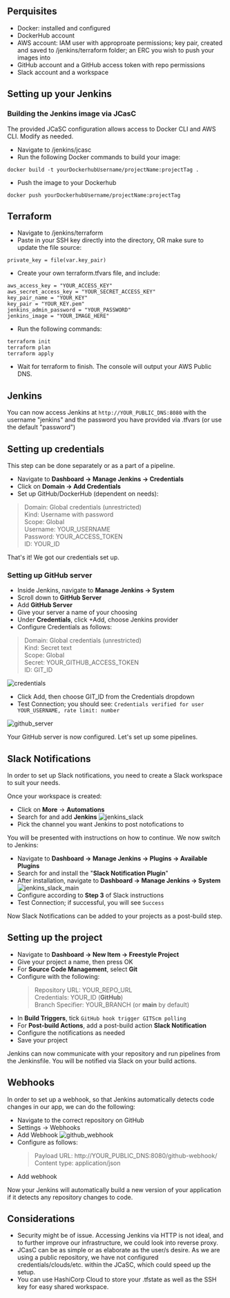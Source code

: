 ## Perquisites

- Docker: installed and configured
- DockerHub account
- AWS account: IAM user with approproate permissions; key pair, created and saved to /jenkins/terraform folder; an ERC you wish to push your images into
- GitHub account and a GitHub access token with repo permissions
- Slack account and a workspace

## Setting up your Jenkins

### Building the Jenkins image via JCasC

The provided JCaSC configuration allows access to Docker CLI and AWS CLI. Modify as needed.

- Navigate to /jenkins/jcasc
- Run the following Docker commands to build your image:

```
docker build -t yourDockerhubUsername/projectName:projectTag .
```

- Push the image to your Dockerhub

```
docker push yourDockerhubUsername/projectName:projectTag
```

## Terraform

- Navigate to /jenkins/terraform
- Paste in your SSH key directly into the directory, OR make sure to update the file source:

```
private_key = file(var.key_pair)
```

- Create your own terraform.tfvars file, and include:

```
aws_access_key = "YOUR_ACCESS_KEY"
aws_secret_access_key = "YOUR_SECRET_ACCESS_KEY"
key_pair_name = "YOUR_KEY"
key_pair = "YOUR_KEY.pem"
jenkins_admin_password = "YOUR_PASSWORD"
jenkins_image = "YOUR_IMAGE_HERE"
```

- Run the following commands:

```
terraform init
terraform plan
terraform apply
```

- Wait for terraform to finish. The console will output your AWS Public DNS.

## Jenkins

You can now access Jenkins at `http://YOUR_PUBLIC_DNS:8080` with the username "jenkins" and the password you have provided via .tfvars (or use the default "password")

## Setting up credentials

This step can be done separately or as a part of a pipeline.

- Navigate to **Dashboard -> Manage Jenkins -> Credentials**
- Click on **Domain -> Add Credentials**
- Set up GitHub/DockerHub (dependent on needs):

> Domain: Global credentials (unrestricted)<br>
> Kind: Username with password<br>
> Scope: Global<br>
> Username: YOUR_USERNAME<br>
> Password: YOUR_ACCESS_TOKEN<br>
> ID: YOUR_ID<br>

That's it! We got our credentials set up.

### Setting up GitHub server

- Inside Jenkins, navigate to **Manage Jenkins -> System**
- Scroll down to **GitHub Server**
- Add **GitHub Server**
- Give your server a name of your choosing
- Under **Credentials**, click +Add, choose Jenkins provider
- Configure Credentials as follows:

> Domain: Global credentials (unrestricted)<br>
> Kind: Secret text<br>
> Scope: Global<br>
> Secret: YOUR_GITHUB_ACCESS_TOKEN<br>
> ID: GIT_ID<br>

![credentials](./images/credentials.png)

- Click Add, then choose GIT_ID from the Credentials dropdown
- Test Connection; you should see: `Credentials verified for user YOUR_USERNAME, rate limit: number`

![github_server](./images/github_server.png)

Your GitHub server is now configured. Let's set up some pipelines.

## Slack Notifications

In order to set up Slack notifications, you need to create a Slack workspace to suit your needs.

Once your workspace is created:

- Click on **More** -> **Automations**
- Search for and add **Jenkins**
  ![jenkins_slack](./images/jenkins_slack.png)
- Pick the channel you want Jenkins to post notofications to

You will be presented with instructions on how to continue. We now switch to Jenkins:

- Navigate to **Dashboard -> Manage Jenkins -> Plugins -> Available Plugins**
- Search for and install the "**Slack Notification Plugin**"
- After installation, navigate to **Dashboard -> Manage Jenkins -> System**
  ![jenkins_slack_main](./images/jenkins_slack_main.png)
- Configure according to **Step 3** of Slack instructions
- Test Connection; if successful, you will see `Success`

Now Slack Notifications can be added to your projects as a post-build step.

## Setting up the project

- Navigate to **Dashboard -> New Item -> Freestyle Project**
- Give your project a name, then press OK
- For **Source Code Management**, select **Git**
- Configure with the following:
  > Repository URL: YOUR_REPO_URL<br>
  > Credentials: YOUR_ID (**GitHub**)<br>
  > Branch Specifier: YOUR_BRANCH (or **main** by default)<br>
- In **Build Triggers**, tick `GitHub hook trigger GITScm polling`
- For **Post-build Actions**, add a post-build action **Slack Notification**
- Configure the notifications as needed
- Save your project

Jenkins can now communicate with your repository and run pipelines from the Jenkinsfile. You will be notified via Slack on your build actions.

## Webhooks

In order to set up a webhook, so that Jenkins automatically detects code changes in our app, we can do the following:

- Navigate to the correct repository on GitHub
- Settings -> Webhooks
- Add Webhook
  ![github_webhook](./images/github_webhook.png)
- Configure as follows:
  > Payload URL: http://YOUR_PUBLIC_DNS:8080/github-webhook/<br>
  > Content type: application/json<br>
- Add webhook

Now your Jenkins will automatically build a new version of your application if it detects any repository changes to code.

## Considerations

- Security might be of issue. Accessing Jenkins via HTTP is not ideal, and to further improve our infrastructure, we could look into reverse proxy.
- JCasC can be as simple or as elaborate as the user/s desire. As we are using a public repository, we have not configured credentials/clouds/etc. within the JCaSC, which could speed up the setup.
- You can use HashiCorp Cloud to store your .tfstate as well as the SSH key for easy shared workspace.
